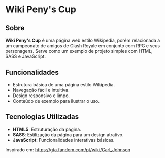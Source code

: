 # Wiki Peny's Cup

## Sobre

**Wiki Peny's Cup** é uma página web estilo Wikipedia, porém relacionada a um campeonato de amigos de Clash Royale em conjunto com RPG e seus personagens. Serve como um exemplo de projeto simples com HTML, SASS e JavaScript.

## Funcionalidades

- Estrutura básica de uma página estilo Wikipedia.
- Navegação fácil e intuitiva.
- Design responsivo e limpo.
- Conteúdo de exemplo para ilustrar o uso.

## Tecnologias Utilizadas

- **HTML5**: Estruturação da página.
- **SASS**: Estilização da página para um design atrativo.
- **JavaScript**: Funcionalidades interativas básicas.

Inspirado em: https://gta.fandom.com/pt/wiki/Carl_Johnson
